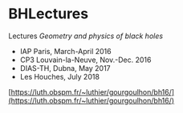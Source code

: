 # BHLectures
Lectures *Geometry and physics of black holes*

- IAP Paris, March-April 2016
- CP3 Louvain-la-Neuve, Nov.-Dec. 2016
- DIAS-TH, Dubna, May 2017
- Les Houches, July 2018

[https://luth.obspm.fr/~luthier/gourgoulhon/bh16/](https://luth.obspm.fr/~luthier/gourgoulhon/bh16/)
